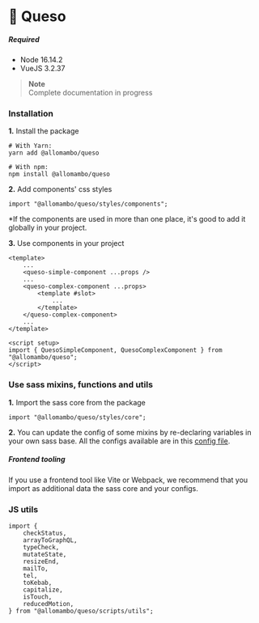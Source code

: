 # 🧀 Queso

##### Required

-   Node 16.14.2
-   VueJS 3.2.37

> **Note**  
> Complete documentation in progress

### Installation

**1.** Install the package

```
# With Yarn:
yarn add @allomambo/queso

# With npm:
npm install @allomambo/queso
```

**2.** Add components' css styles

```
import "@allomambo/queso/styles/components";
```

\*If the components are used in more than one place, it's good to add it globally in your project.

**3.** Use components in your project

```
<template>
    ...
    <queso-simple-component ...props />
    ...
    <queso-complex-component ...props>
        <template #slot>
            ...
        </template>
    </queso-complex-component>
    ...
</template>

<script setup>
import { QuesoSimpleComponent, QuesoComplexComponent } from "@allomambo/queso";
</script>
```

### Use sass mixins, functions and utils

**1.** Import the sass core from the package

```
import "@allomambo/queso/styles/core";
```

**2.** You can update the config of some mixins by re-declaring variables in your own sass base. All the configs available are in this [config file](.config/queso-config.scss).

##### Frontend tooling

If you use a frontend tool like Vite or Webpack, we recommend that you import as additional data the sass core and your configs.

### JS utils

```
import {
    checkStatus,
    arrayToGraphQL,
    typeCheck,
    mutateState,
    resizeEnd,
    mailTo,
    tel,
    toKebab,
    capitalize,
    isTouch,
    reducedMotion,
} from "@allomambo/queso/scripts/utils";
```
